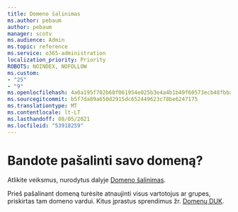```yaml
---
title: Domeno šalinimas
ms.author: pebaum
author: pebaum
manager: scotv
ms.audience: Admin
ms.topic: reference
ms.service: o365-administration
localization_priority: Priority
ROBOTS: NOINDEX, NOFOLLOW
ms.custom:
- "25"
- "9"
ms.openlocfilehash: 4a0a195f702b68f061954e025b3e4a4b1b49f60573ecb48fbbaaa6920a58f3f3
ms.sourcegitcommit: b5f7da89a650d2915dc652449623c78be6247175
ms.translationtype: MT
ms.contentlocale: lt-LT
ms.lasthandoff: 08/05/2021
ms.locfileid: "53918259"
---
```

# <a name="trying-to-remove-your-domain"></a>Bandote pašalinti savo domeną?

Atlikite veiksmus, nurodytus dalyje [Domeno šalinimas](/microsoft-365/admin/get-help-with-domains/remove-a-domain).
  
Prieš pašalinant domeną turėsite atnaujinti visus vartotojus ar grupes, priskirtas tam domeno vardui. Kitus įprastus sprendimus žr. [Domenų DUK](/microsoft-365/admin/setup/domains-faq).
  